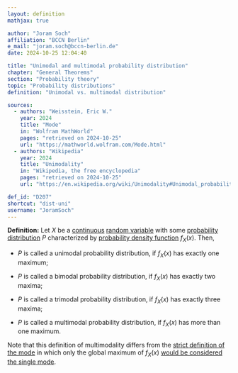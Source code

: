 ```yaml
---
layout: definition
mathjax: true

author: "Joram Soch"
affiliation: "BCCN Berlin"
e_mail: "joram.soch@bccn-berlin.de"
date: 2024-10-25 12:04:40

title: "Unimodal and multimodal probability distribution"
chapter: "General Theorems"
section: "Probability theory"
topic: "Probability distributions"
definition: "Unimodal vs. multimodal distribution"

sources:
  - authors: "Weisstein, Eric W."
    year: 2024
    title: "Mode"
    in: "Wolfram MathWorld"
    pages: "retrieved on 2024-10-25"
    url: "https://mathworld.wolfram.com/Mode.html"
  - authors: "Wikipedia"
    year: 2024
    title: "Unimodality"
    in: "Wikipedia, the free encyclopedia"
    pages: "retrieved on 2024-10-25"
    url: "https://en.wikipedia.org/wiki/Unimodality#Unimodal_probability_distribution"

def_id: "D207"
shortcut: "dist-uni"
username: "JoramSoch"
---
```



**Definition:** Let $X$ be a [continuous](/D/rvar-disc) [random variable](/D/rvar) with some [probability distribution](/D/dist) $P$ characterized by [probability density function](/D/pdf) $f_X(x)$. Then,

* $P$ is called a unimodal probability distribution, if $f_X(x)$ has exactly one maximum;

* $P$ is called a bimodal probability distribution, if $f_X(x)$ has exactly two maxima;

* $P$ is called a trimodal probability distribution, if $f_X(x)$ has exactly three maxima;

* $P$ is called a multimodal probability distribution, if $f_X(x)$ has more than one maximum.

Note that this definition of multimodality differs from the [strict definition of the mode](/D/mode) in which only the global maximum of $f_X(x)$ [would be considered the single mode](/D/mode).